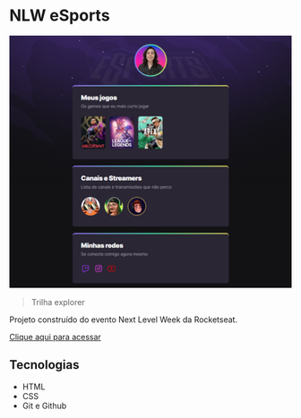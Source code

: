 # NLW eSports 

![preview](./.github/preview.png)

> Trilha explorer

Projeto construído do evento Next Level Week da Rocketseat.

[Clique aqui para acessar](https://mariana-ccampos.github.io/nlw-esports-explorer/)

## Tecnologias

- HTML
- CSS
- Git e Github